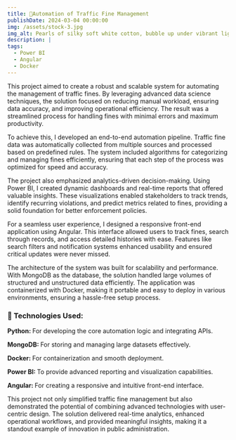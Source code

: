 ```yaml
---
title: 🚗Automation of Traffic Fine Management  
publishDate: 2024-03-04 00:00:00
img: /assets/stock-3.jpg
img_alt: Pearls of silky soft white cotton, bubble up under vibrant lighting
description: |
tags:
  - Power BI
  - Angular
  - Docker
---
```


This project aimed to create a robust and scalable system for automating the management of traffic fines. By leveraging advanced data science techniques, the solution focused on reducing manual workload, ensuring data accuracy, and improving operational efficiency. The result was a streamlined process for handling fines with minimal errors and maximum productivity.

To achieve this, I developed an end-to-end automation pipeline. Traffic fine data was automatically collected from multiple sources and processed based on predefined rules. The system included algorithms for categorizing and managing fines efficiently, ensuring that each step of the process was optimized for speed and accuracy.

The project also emphasized analytics-driven decision-making. Using Power BI, I created dynamic dashboards and real-time reports that offered valuable insights. These visualizations enabled stakeholders to track trends, identify recurring violations, and predict metrics related to fines, providing a solid foundation for better enforcement policies.

For a seamless user experience, I designed a responsive front-end application using Angular. This interface allowed users to track fines, search through records, and access detailed histories with ease. Features like search filters and notification systems enhanced usability and ensured critical updates were never missed.

The architecture of the system was built for scalability and performance. With MongoDB as the database, the solution handled large volumes of structured and unstructured data efficiently. The application was containerized with Docker, making it portable and easy to deploy in various environments, ensuring a hassle-free setup process.

### 🎯 Technologies Used:

<strong>Python: </strong>For developing the core automation logic and integrating APIs.

<strong>MongoDB: </strong>For storing and managing large datasets effectively.

<strong>Docker: </strong>For containerization and smooth deployment.

<strong>Power BI: </strong>To provide advanced reporting and visualization capabilities.

<strong>Angular: </strong>For creating a responsive and intuitive front-end interface.


This project not only simplified traffic fine management but also demonstrated the potential of combining advanced technologies with user-centric design. The solution delivered real-time analytics, enhanced operational workflows, and provided meaningful insights, making it a standout example of innovation in public administration.
